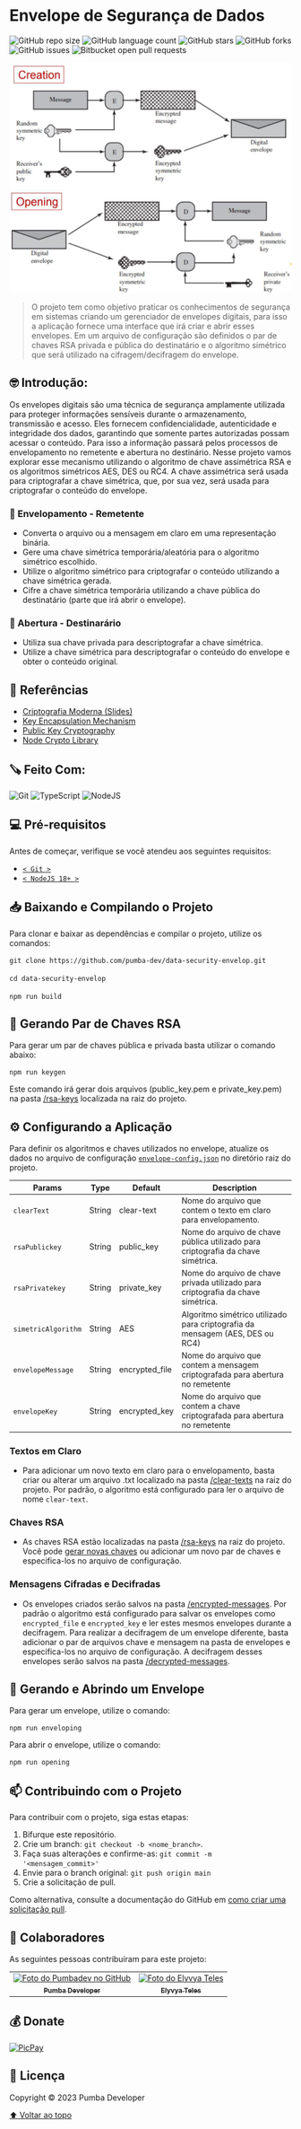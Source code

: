 # Envelope de Segurança de Dados

![GitHub repo size](https://img.shields.io/github/repo-size/pumba-dev/data-security-envelop?style=for-the-badge)
![GitHub language count](https://img.shields.io/github/languages/count/pumba-dev/data-security-envelop?style=for-the-badge)
![GitHub stars](https://img.shields.io/github/stars/pumba-dev/data-security-envelop?style=for-the-badge)
![GitHub forks](https://img.shields.io/github/forks/pumba-dev/data-security-envelop?style=for-the-badge)
![GitHub issues](https://img.shields.io/github/issues/pumba-dev/data-security-envelop?style=for-the-badge)
![Bitbucket open pull requests](https://img.shields.io/github/issues-pr/pumba-dev/data-security-envelop?style=for-the-badge)

<img src="digital-envelop.jpg" alt="Funcionamento de um envelope digital.">

> O projeto tem como objetivo praticar os conhecimentos de segurança em sistemas criando um gerenciador de envelopes digitais, para isso a aplicação fornece uma interface que irá criar e abrir esses envelopes. Em um arquivo de configuração são definidos o par de chaves RSA privada e pública do destinatário e o algoritmo simétrico que será utilizado na cifragem/decifragem do envelope.

## 🤓 Introdução:

Os envelopes digitais são uma técnica de segurança amplamente utilizada para proteger informações sensíveis durante o armazenamento, transmissão e acesso. Eles fornecem confidencialidade, autenticidade e integridade dos dados, garantindo que somente partes autorizadas possam acessar o conteúdo. Para isso a informação passará pelos processos de envelopamento no remetente e abertura no destinário. Nesse projeto vamos explorar esse mecanismo utilizando o algoritmo de chave assimétrica RSA e os algoritmos simétricos AES, DES ou RC4. A chave assimétrica será usada para criptografar a chave simétrica, que, por sua vez, será usada para criptografar o conteúdo do envelope.

### 📩 Envelopamento - Remetente

- Converta o arquivo ou a mensagem em claro em uma representação binária.
- Gere uma chave simétrica temporária/aleatória para o algoritmo simétrico escolhido.
- Utilize o algoritmo simétrico para criptografar o conteúdo utilizando a chave simétrica gerada.
- Cifre a chave simétrica temporária utilizando a chave pública do destinatário (parte que irá abrir o envelope).

### 📃 Abertura - Destinarário

- Utiliza sua chave privada para descriptografar a chave simétrica.
- Utilize a chave simétrica para descriptografar o conteúdo do envelope e obter o conteúdo original.

## 📖 Referências

- [Criptografia Moderna (Slides)](/criptografia-moderna.pdf)
- [Key Encapsulation Mechanism](https://en.wikipedia.org/wiki/Key_encapsulation_mechanism)
- [Public Key Cryptography](https://en.wikipedia.org/wiki/Public-key_cryptography)
- [Node Crypto Library](https://nodejs.org/api/crypto.html)

## 🪚 Feito Com:

![Git](https://img.shields.io/badge/Git-E34F26?style=for-the-badge&logo=git&logoColor=white)
![TypeScript](https://img.shields.io/badge/TypeScript-007ACC?style=for-the-badge&logo=typescript&logoColor=white)
![NodeJS](https://img.shields.io/badge/Node.js-43853D?style=for-the-badge&logo=node.js&logoColor=white)

## 💻 Pré-requisitos

Antes de começar, verifique se você atendeu aos seguintes requisitos:

- [`< Git >`](https://git-scm.com/)
- [`< NodeJS 18+ >`](https://nodejs.org/)

## 📥 Baixando e Compilando o Projeto

Para clonar e baixar as dependências e compilar o projeto, utilize os comandos:

```
git clone https://github.com/pumba-dev/data-security-envelop.git

cd data-security-envelop

npm run build
```

## 📝 Gerando Par de Chaves RSA

Para gerar um par de chaves pública e privada basta utilizar o comando abaixo:

```
npm run keygen
```

Este comando irá gerar dois arquivos (public_key.pem e private_key.pem) na pasta [/rsa-keys](./rsa-keys/) localizada na raiz do projeto.

## ⚙️ Configurando a Aplicação

Para definir os algoritmos e chaves utilizados no envelope, atualize os dados no arquivo de configuração [`envelope-config.json`](/envelope-config.json) no diretório raiz do projeto.

| Params              | Type   | Default        | Description                                                                      |
| ------------------- | ------ | -------------- | -------------------------------------------------------------------------------- |
| `clearText`         | String | clear-text     | Nome do arquivo que contem o texto em claro para envelopamento.                  |
| `rsaPublickey`      | String | public_key     | Nome do arquivo de chave pública utilizado para criptografia da chave simétrica. |
| `rsaPrivatekey`     | String | private_key    | Nome do arquivo de chave privada utilizado para criptografia da chave simétrica. |
| `simetricAlgorithm` | String | AES            | Algoritmo simétrico utilizado para criptografia da mensagem (AES, DES ou RC4)    |
| `envelopeMessage`   | String | encrypted_file | Nome do arquivo que contem a mensagem criptografada para abertura no remetente   |
| `envelopeKey`       | String | encrypted_key  | Nome do arquivo que contem a chave criptografada para abertura no remetente      |

### Textos em Claro

- Para adicionar um novo texto em claro para o envelopamento, basta criar ou alterar um arquivo .txt localizado na pasta [/clear-texts](./clear-texts/) na raiz do projeto. Por padrão, o algoritmo está configurado para ler o arquivo de nome `clear-text`.

### Chaves RSA

- As chaves RSA estão localizadas na pasta [/rsa-keys](./rsa-keys/) na raiz do projeto. Você pode [gerar novas chaves](#📝-gerando-par-de-chaves-rsa) ou adicionar um novo par de chaves e especifica-los no arquivo de configuração.

### Mensagens Cifradas e Decifradas

- Os envelopes criados serão salvos na pasta [/encrypted-messages](./encrypted-messages/). Por padrão o algoritmo está configurado para salvar os envelopes como `encrypted_file` e `encrypted_key` e ler estes mesmos envelopes durante a decifragem. Para realizar a decifragem de um envelope diferente, basta adicionar o par de arquivos chave e mensagem na pasta de envelopes e especifica-los no arquivo de configuração. A decifragem desses envelopes serão salvos na pasta [/decrypted-messages](./decrypted-messages/).

## 🚀 Gerando e Abrindo um Envelope

Para gerar um envelope, utilize o comando:

```
npm run enveloping
```

Para abrir o envelope, utilize o comando:

```
npm run opening
```

## 📫 Contribuindo com o Projeto

Para contribuir com o projeto, siga estas etapas:

1. Bifurque este repositório.
2. Crie um branch: `git checkout -b <nome_branch>`.
3. Faça suas alterações e confirme-as: `git commit -m '<mensagem_commit>'`
4. Envie para o branch original: `git push origin main`
5. Crie a solicitação de pull.

Como alternativa, consulte a documentação do GitHub em [como criar uma solicitação pull](https://help.github.com/en/github/collaborating-with-issues-and-pull-requests/creating-a-pull-request).

## 🤝 Colaboradores

As seguintes pessoas contribuíram para este projeto:

<table>
  <tr>
  <!-- Pumba Developer -->
    <td align="center">
      <a href="https://github.com/pumba-dev">
        <img src="https://static.wikia.nocookie.net/disneypt/images/c/cf/It_means_no_worries.png/revision/latest?cb=20200128144126&path-prefix=pt" width="100px;" height="100px;" alt="Foto do Pumbadev no GitHub"/><br>
        <sub>
          <b>Pumba Developer</b>
        </sub>
      </a>
    </td>
        <!-- Elyvya Teles -->
    <td align="center">
      <a href="https://github.com/eluvya">
        <img src="https://avatars.githubusercontent.com/u/52509940?v=4" width="100px;" height="100px;" alt="Foto do Elyvya Teles"/><br>
        <sub>
          <b>Elyvya Teles</b>
        </sub>
      </a>
    </td>
  </tr>
</table>

## 💰 Donate

[![PicPay](https://img.shields.io/badge/PicPay-%40PumbaDev%20-brightgreen)](https://picpay.me/pumbadev)

## 📝 Licença

Copyright © 2023 Pumba Developer

[⬆ Voltar ao topo](#)<br>
